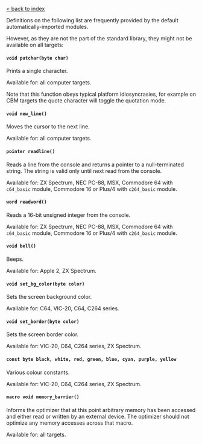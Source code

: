 [< back to index](../index.md)

Definitions on the following list are frequently provided by the default automatically-imported modules. 

However, as they are not the part of the standard library, they might not be available on all targets:

#### `void putchar(byte char)`

Prints a single character.

Available for: all computer targets.

Note that this function obeys typical platform idiosyncrasies,
for example on CBM targets the quote character will toggle the quotation mode.

#### `void new_line()`

Moves the cursor to the next line.

Available for: all computer targets.

#### `pointer readline()`

Reads a line from the console and returns a pointer to a null-terminated string.
The string is valid only until next read from the console.

Available for:
ZX Spectrum,
NEC PC-88,
MSX,
Commodore 64 with `c64_basic` module,
Commodore 16 or Plus/4 with `c264_basic` module.

#### `word readword()`

Reads a 16-bit unsigned integer from the console.

Available for:
ZX Spectrum,
NEC PC-88,
MSX,
Commodore 64 with `c64_basic` module,
Commodore 16 or Plus/4 with `c264_basic` module.

#### `void bell()`

Beeps.

Available for: Apple 2, ZX Spectrum.

#### `void set_bg_color(byte color)`

Sets the screen background color.

Available for: C64, VIC-20, C64, C264 series.

#### `void set_border(byte color)`

Sets the screen border color.

Available for: VIC-20, C64, C264 series, ZX Spectrum.

#### `const byte black, white, red, green, blue, cyan, purple, yellow`

Various colour constants.

Available for: VIC-20, C64, C264 series, ZX Spectrum.

#### `macro void memory_barrier()`

Informs the optimizer that at this point arbitrary memory has been accessed and either read or written by an external device.
The optimizer should not optimize any memory accesses across that macro.

Available for: all targets.


